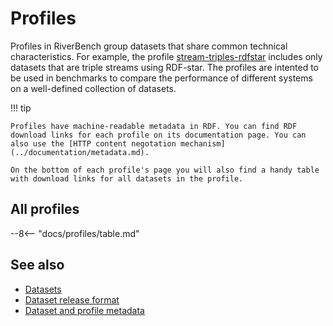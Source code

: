 # Profiles

Profiles in RiverBench group datasets that share common technical characteristics. For example, the profile [stream-triples-rdfstar](stream-triples-rdfstar/dev.md) includes only datasets that are triple streams using RDF-star. The profiles are intented to be used in benchmarks to compare the performance of different systems on a well-defined collection of datasets.

!!! tip

    Profiles have machine-readable metadata in RDF. You can find RDF download links for each profile on its documentation page. You can also use the [HTTP content negotation mechanism](../documentation/metadata.md).

    On the bottom of each profile's page you will also find a handy table with download links for all datasets in the profile.

## All profiles

--8<-- "docs/profiles/table.md"

## See also
* [Datasets](../datasets/index.md)
* [Dataset release format](../documentation/dataset-release-format.md)
* [Dataset and profile metadata](../documentation/metadata.md)
